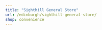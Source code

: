 ```yaml
---
title: "Sighthill General Store"
url: /edinburgh/sighthill-general-store/
shop: convenience
---
```


